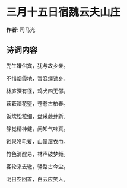 # 三月十五日宿魏云夫山庄

**作者**: 司马光

## 诗词内容

先生嫌俗宾，犹与故乡亲。

不惜烟霞地，暂容缰锁身。

林庐深有径，鸡犬四无邻。

蔌蔌暗花堕，苍苍古柏春。

饭炊松粒细，盘采蕨芽新。

静觉精神健，闲知气味真。

谿泉冷毛髪，山翠湿衣巾。

竹色消酲易，林声破梦频。

客轮来去辙，驿路古今尘。

明日空回首，白云应笑人。

